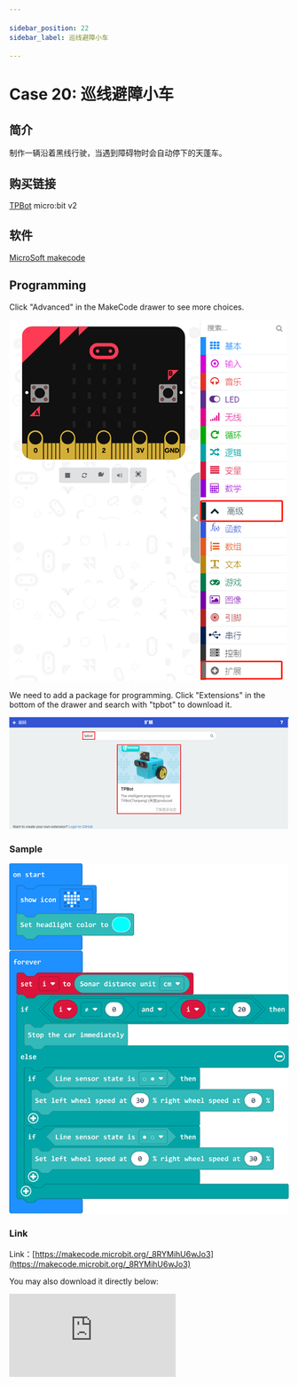 ```yaml
---

sidebar_position: 22
sidebar_label: 巡线避障小车

---
```


# Case 20: 巡线避障小车

## 简介

制作一辆沿着黑线行驶，当遇到障碍物时会自动停下的天蓬车。

## 购买链接

[TPBot](https://www.elecfreaks.com/tpbot.html)
micro:bit v2

## 软件

[MicroSoft makecode](https://makecode.microbit.org/#)


## Programming


 Click "Advanced" in the MakeCode drawer to see more choices.

![](./images/TPBot_tianpeng_case_01_02.png)

We need to add a package for programming. Click "Extensions" in the bottom of the drawer and search with "tpbot" to download it.

![](./images/TPBot_tianpeng_case_01_03.png)

### Sample



![](./images/tpbot-case-20-04.png)


### Link
Link：[https://makecode.microbit.org/_8RYMihU6wJo3](https://makecode.microbit.org/_8RYMihU6wJo3)

You may also download it directly below:

<div
    style={{
        position: 'relative',
        paddingBottom: '60%',
        overflow: 'hidden',
    }}
>
    <iframe
        src="https://makecode.microbit.org/_8RYMihU6wJo3"
        frameborder="0"
        sandbox="allow-popups allow-forms allow-scripts allow-same-origin"
        style={{
            position: 'absolute',
            width: '100%',
            height: '100%',
        }}
    />
</div>

### Conclusion

天蓬车沿着黑线行驶，当遇到障碍物时会自动停下。
